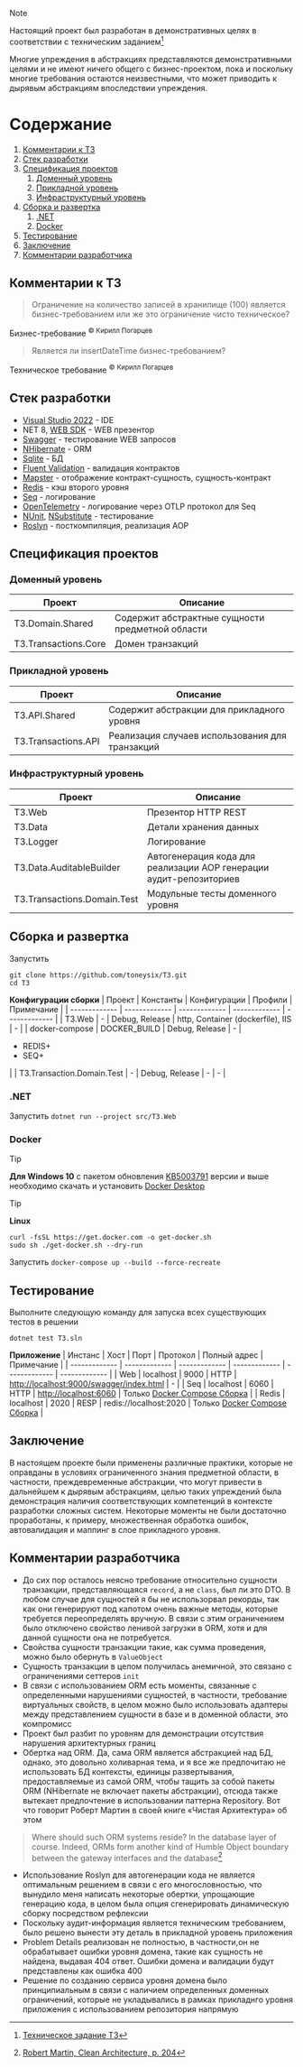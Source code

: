 > [!NOTE]
> Настоящий проект был разработан в демонстративных целях в соответствии с техническим заданием[^1]
> 
> Многие упреждения в абстракциях представляются демонстративными целями и не имеют ничего общего с бизнес-проектом, пока и поскольку многие требования остаются неизвестными, что может приводить к дырявым абстракциям впоследствии упреждения.

# Содержание
1. [Комментарии к ТЗ](#t3-comments)
2. [Стек разработки](#dev-stack)
3. [Спецификация проектов](#projects-spec)
	1. [Доменный уровень](#projects-spec-domain)
	2. [Прикладной уровень](#projects-spec-application)
	3. [Инфраструктурный уровень](#projects-spec-infrastructure)
5. [Сборка и развертка](#build-deploy)
	1. [.NET](#build-deploy-dotnet)
	2. [Docker](#build-deploy-docker)
6. [Тестирование](#test)
7. [Заключение](#conclusion)
8. [Комментарии разработчика](#dev-comments)


<a name="t3-comments"></a>
## Комментарии к ТЗ
> Ограничение на количество записей в хранилище (100) является бизнес-требованием или же это ограничение чисто техническое?

Бизнес-требование <sup>© Кирилл Погарцев</sup>

> Является ли insertDateTime бизнес-требованием?

Техническое требование <sup>© Кирилл Погарцев</sup>


<a name="dev-stack"></a>
## Стек разработки
* [Visual Studio 2022](https://visualstudio.microsoft.com/vs/) - IDE
* NET 8, [WEB SDK](https://github.com/dotnet/aspnetcore) - WEB презентор
* [Swagger](https://github.com/swagger-api) - тестирование WEB запросов
* [NHibernate](https://github.com/nhibernate/) - ORM
* [Sqlite](https://github.com/sqlite/sqlite) - БД
* [Fluent Validation](https://github.com/FluentValidation/) - валидация контрактов
* [Mapster](https://github.com/MapsterMapper/) - отображение контракт-сущность, сущность-контракт
* [Redis](https://github.com/redis/redis) - кэш второго уровня
* [Seq](https://datalust.co/seq) - логирование
* [OpenTelemetry](https://github.com/open-telemetry) - логирование через OTLP протокол для Seq
* [NUnit](https://github.com/nunit/nunit), [NSubstitute](https://github.com/nsubstitute/NSubstitute) - тестирование
* [Roslyn](https://github.com/dotnet/roslyn) - посткомпиляция, реализация AOP

<a name="projects-spec"></a>
## Спецификация проектов

<a name="projects-spec-domain"></a>
### Доменный уровень

| Проект  | Описание |
| ------------- | ------------- |
| T3.Domain.Shared  | Содержит абстрактные сущности предметной области |
| T3.Transactions.Core  | Домен транзакций |

<a name="projects-spec-application"></a>
### Прикладной уровень

| Проект  | Описание |
| ------------- | ------------- |
| T3.API.Shared  | Содержит абстракции для прикладного уровня |
| T3.Transactions.API  | Реализация случаев использования для транзакций |

<a name="projects-spec-infrastructure"></a>
### Инфраструктурный уровень

| Проект  | Описание |
| ------------- | ------------- |
| T3.Web  | Презентор HTTP REST |
| T3.Data  | Детали хранения данных |
| T3.Logger  | Логирование |
| T3.Data.AuditableBuilder | Автогенерация кода для реализации AOP генерации аудит-репозиториев |
| T3.Transactions.Domain.Test | Модульные тесты доменного уровня |

<a name="build-deploy"></a>
## Сборка и развертка

Запустить
```
git clone https://github.com/toneysix/T3.git
cd T3
```

**Конфигурации сборки**
| Проект  | Константы | Конфигурации | Профили | Примечание |
| ------------- | ------------- | ------------- | ------------- | ------------- |
| T3.Web | - | Debug, Release | http, Container (dockerfile), IIS | - |
| docker-compose | DOCKER_BUILD | Debug, Release  | - | <ul><li>REDIS+</li><li>SEQ+</li></ul> |
| T3.Transaction.Domain.Test | - | Debug, Release  | - | - |

<a name="build-deploy-dotnet"></a>
### .NET

Запустить ```dotnet run --project src/T3.Web```

<a name="build-deploy-docker"></a>
### Docker

> [!TIP]
> **Для Windows 10** c пакетом обновления [KB5003791](https://support.microsoft.com/en-us/topic/kb5003791-update-to-windows-10-version-21h2-by-using-an-enablement-package-8bc077be-18d7-4aac-81ce-6f6dad2cd384) версии и выше необходимо скачать и установить [Docker Desktop](https://docs.docker.com/desktop/setup/install/windows-install/)

> [!TIP]
> **Linux**</br>
>```
>curl -fsSL https://get.docker.com -o get-docker.sh
>sudo sh ./get-docker.sh --dry-run
>```

Запустить ```docker-compose up --build --force-recreate```

<a name="test"></a>
## Тестирование

Выполните следующую команду для запуска всех существующих тестов в решении

```dotnet test T3.sln```

**Приложение**
| Инстанс | Хост | Порт | Протокол | Полный адрес | Примечание |
| ------------- | ------------- | ------------- | ------------- | ------------- | ------------- |
| Web | localhost | 9000 | HTTP | [http://localhost:9000/swagger/index.html](http://localhost:6060/swagger/index.html)  | - |
| Seq | localhost | 6060 | HTTP | [http://localhost:6060](http://localhost:6060) | Только [Docker Compose Сборка](#build-deploy-docker) |
| Redis | localhost | 2020 | RESP | redis://localhost:2020 | Только [Docker Compose Сборка](#build-deploy-docker) |


<a name="conclusion"></a>
## Заключение

В настоящем проекте были применены различные практики, которые не оправданы в условиях ограниченного знания предметной области, в частности, преждевременные абстракции, что могут привести в дальнейшем к дырявым абстракциям, целью таких упреждений была демонстрация наличия соответствующих компетенций в контексте разработки сложных систем. Некоторые моменты не были достаточно проработаны, к примеру, множественная обработка ошибок, автовалидация и маппинг в слое прикладного уровня.

<a name="dev-comments"></a>
## Комментарии разработчика

* До сих пор осталось неясно требование относительно сущности транзакции, представляющаяся `record`, а не `class`, был ли это DTO. В любом случае для сущностей я бы не использорвал рекорды, так как они генерируют под капотом очень важные методы, которые требуется переопределять вручную. В связи с этим ограничением было отключено свойство ленивой загрузки в ORM, хотя и для данной сущности она не потребуется.
* Свойства сущности транзакции такие, как сумма проведения, можно было обернуть в `ValueObject`
* Сущность транзакции в целом получилась анемичной, это связано с ограничениями сеттеров `init`
* В связи с использованием ORM есть моменты, связанные с определенными нарушениями сущностей, в частности, требование виртуальных свойств, в целом можно было использовать адаптеры между представлением сущности в базе и в доменной области, это компромисс
* Проект был разбит по уровням для демонстрации отсутствия нарушения архитектурных границ
* Обертка над ORM. Да, сама ORM является абстракцией над БД, однако, это довольно холиварная тема, и я все же предпочитаю не использовать БД контексты, единицы развертывания, предоставляемые из самой ORM, чтобы тащить за собой пакеты ORM (NHibernate не включает пакеты абстракции), отсюда также вытекает предпочтение в использовании паттерна Repository. Вот что говорит Роберт Мартин в своей книге ‭«Чистая Архитектура» об этом 
> Where should such ORM systems reside? In the database layer of course. 
Indeed, ORMs form another kind of Humble Object boundary between the gateway interfaces and the database[^2]
* Использование Roslyn для автогенерации кода не является оптимальным решением в связи с его многословностью, что вынудило меня написать некоторые обертки, упрощающие генерацию кода, в целом была опция сгенерировать динамическую сборку посредством рефлексии
* Поскольку аудит-информация является техническим требованием, было решено вынести эту деталь в прикладной уровень приложения
* Problem Details реализован не полностью, в частности,он не обрабатывает ошибки уровня домена, такие как сущность не найдена, выдавая 404 ответ. Ошибки домена и валидации будут представлены как ошибка 400
* Решение по созданию сервиса уровня домена было принципиальным в связи с наличием определенных доменных ограничений, которые не укладывались в рамках прикладнго уровня приложения с использованием репозитория напрямую

[^1]: [Техническое задание Т3](docs/T3.pdf)
[^2]: [Robert Martin, Clean Architecture, p. 204](https://github.com/ropalma/ICMC-USP/blob/master/Book%20-%20Clean%20Architecture%20-%20Robert%20Cecil%20Martin.pdf)
